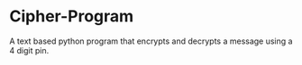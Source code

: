 # Cipher-Program
A text based python program that encrypts and decrypts a message using a 4 digit pin.
